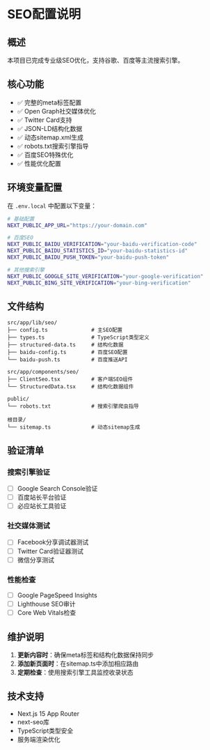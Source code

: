 # SEO配置说明

## 概述
本项目已完成专业级SEO优化，支持谷歌、百度等主流搜索引擎。

## 核心功能
- ✅ 完整的meta标签配置
- ✅ Open Graph社交媒体优化
- ✅ Twitter Card支持
- ✅ JSON-LD结构化数据
- ✅ 动态sitemap.xml生成
- ✅ robots.txt搜索引擎指导
- ✅ 百度SEO特殊优化
- ✅ 性能优化配置

## 环境变量配置

在 `.env.local` 中配置以下变量：

```bash
# 基础配置
NEXT_PUBLIC_APP_URL="https://your-domain.com"

# 百度SEO
NEXT_PUBLIC_BAIDU_VERIFICATION="your-baidu-verification-code"
NEXT_PUBLIC_BAIDU_STATISTICS_ID="your-baidu-statistics-id"
NEXT_PUBLIC_BAIDU_PUSH_TOKEN="your-baidu-push-token"

# 其他搜索引擎
NEXT_PUBLIC_GOOGLE_SITE_VERIFICATION="your-google-verification"
NEXT_PUBLIC_BING_SITE_VERIFICATION="your-bing-verification"
```

## 文件结构

```
src/app/lib/seo/
├── config.ts              # 主SEO配置
├── types.ts               # TypeScript类型定义
├── structured-data.ts     # 结构化数据
├── baidu-config.ts        # 百度SEO配置
└── baidu-push.ts          # 百度推送API

src/app/components/seo/
├── ClientSeo.tsx          # 客户端SEO组件
└── StructuredData.tsx     # 结构化数据组件

public/
└── robots.txt             # 搜索引擎爬虫指导

根目录/
└── sitemap.ts             # 动态sitemap生成
```

## 验证清单

### 搜索引擎验证
- [ ] Google Search Console验证
- [ ] 百度站长平台验证
- [ ] 必应站长工具验证

### 社交媒体测试
- [ ] Facebook分享调试器测试
- [ ] Twitter Card验证器测试
- [ ] 微信分享测试

### 性能检查
- [ ] Google PageSpeed Insights
- [ ] Lighthouse SEO审计
- [ ] Core Web Vitals检查

## 维护说明

1. **更新内容时**：确保meta标签和结构化数据保持同步
2. **添加新页面时**：在sitemap.ts中添加相应路由
3. **定期检查**：使用搜索引擎工具监控收录状态

## 技术支持

- Next.js 15 App Router
- next-seo库
- TypeScript类型安全
- 服务端渲染优化
